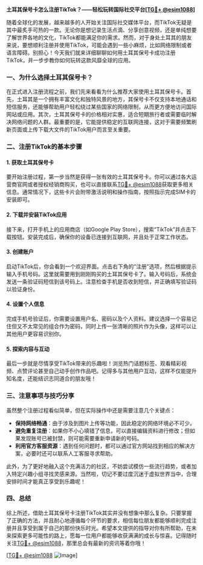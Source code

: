 **土耳其保号卡怎么注册TikTok？——轻松玩转国际社交平台[[TG💪+ @esim1088](https://t.me/s/esim1088)]**

随着全球化的发展，越来越多的人开始关注国际社交媒体平台，而TikTok无疑是其中最炙手可热的一款。无论你是想记录生活点滴、分享创意视频，还是单纯想要了解世界各地的文化，TikTok都能满足你的需求。然而，对于身处土耳其的朋友来说，要想顺利注册并使用TikTok，可能会遇到一些小麻烦，比如网络限制或者语言障碍。别担心！今天我们就来详细聊聊如何用土耳其保号卡成功注册TikTok，并一步步教你如何玩转这款风靡全球的应用。

### 一、为什么选择土耳其保号卡？

在正式进入注册流程之前，我们先来看看为什么推荐大家使用土耳其保号卡。首先，土耳其是一个拥有丰富文化和独特风景的地方，其保号卡不仅支持本地通话和短信服务，还能够帮助用户轻松绕过某些国家的网络限制，从而更方便地访问国际网站或应用。其次，土耳其保号卡的价格相对实惠，适合短期旅行者或需要临时解决网络问题的人群。最重要的是，它能提供稳定的互联网连接，这对于需要频繁刷新页面或上传下载大文件的TikTok用户而言至关重要。

### 二、注册TikTok的基本步骤

#### 1. 获取土耳其保号卡
要开始注册过程，第一步当然是获得一张有效的土耳其保号卡。你可以通过各大运营商官网或者授权经销商购买，也可以直接联系[TG💪+ @esim1088](https://t.me/s/esim1088)获取更多相关信息。通常情况下，这些卡片会附带激活说明和操作指南，按照指示完成SIM卡的安装即可。

#### 2. 下载并安装TikTok应用
接下来，打开手机上的应用商店（如Google Play Store），搜索“TikTok”并点击下载按钮。安装完成后，确保你的设备已连接到互联网，并且处于正常工作状态。

#### 3. 创建账户
启动TikTok后，你会看到一个欢迎界面。点击右下角的“注册”选项，然后根据提示输入手机号码。这里就需要用到刚刚购买的土耳其保号卡了。输入号码后，系统会发送一条验证码短信到该号码上。注意检查手机是否收到短信，并正确填写验证码以验证身份。

#### 4. 设置个人信息
完成手机号验证后，你需要设置用户名、密码以及个人资料。建议选择一个容易记住但又不太常见的组合作为密码，同时上传一张清晰的照片作为头像，这样可以让其他用户更容易识别你。

#### 5. 探索内容与互动
最后一步就是尽情享受TikTok带来的乐趣啦！浏览热门话题标签、观看精彩视频、点赞评论甚至自己动手创作作品吧。记得多与其他用户互动，这样不仅能提升知名度，还能结识志同道合的朋友哦！

### 三、注意事项与技巧分享

虽然整个注册过程看似简单，但在实际操作中还是需要注意几个关键点：

- **保持网络畅通**：由于涉及到图片上传等功能，因此稳定的网络环境必不可少。
- **避免重复注册**：如果你不小心填错了信息，可以直接编辑资料进行修改；但如果发现账号已被封禁，则可能需要重新申请新的号码。
- **利用官方客服资源**：遇到任何问题时，都可以通过官方网站找到相应的解决方案，必要时还可以联系人工客服寻求帮助。

此外，为了更好地融入这个充满活力的社区，不妨尝试模仿一些流行趋势，或者加入特定兴趣小组寻找灵感来源。当然啦，切记不要过度沉迷于虚拟世界当中，合理安排时间才能真正享受到乐趣呢！

### 四、总结

综上所述，借助土耳其保号卡注册TikTok其实并没有想象中那么复杂。只要掌握了正确的方法，并且耐心地遵循每个环节的要求，相信每位朋友都能够顺利完成注册并且享受到属于自己的那份快乐时光。希望本文提供的指导对你有所帮助，在未来探索更多可能性的路上，愿每一位用户都能够收获满满的成长与惊喜。记得随时关注[TG💪+ @esim1088](https://t.me/s/esim1088)，那里总会有最新的资讯等着你哦！

[[TG💪+ @esim1088](https://t.me/s/esim1088) ![Image](https://i.postimg.cc/4NQfJmqS/Snipaste-2025-05-13-00-14-12.png)]
